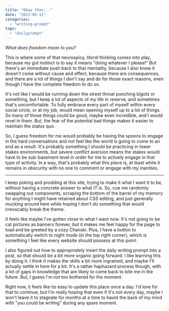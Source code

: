 ```yaml
---
title: "Okay then..."
date: "2023-05-11"
categories: 
  - "writing-prompt"
tags: 
  - "dailyprompt"
---
```


_What does freedom mean to you?_

This is where some of that neurospicy, _literal_ thinking comes into play, because my gut instinct is to say it means "doing whatever I please!" But there's an immediate push back to that mentality, because I also know it doesn't come without cause and effect, because there are consequences, and there are a lot of things I don't say and do for those exact reasons, even though I have the complete freedom to do so.

It's not like I would be running down the street throat punching bigots or something, but I keep a lot of aspects of my life in reserve, and sometimes that's uncomfortable. To fully embrace every part of myself within every social circle, or at my job, would mean opening myself up to a lot of things. So many of those things could be good, maybe even incredible, and I would revel in them. But, the fear of the potential bad things makes it easier to maintain the status quo.

So, I guess freedom for me would probably be having the spoons to engage in the hard conversations and not feel like the world is going to come to an end as a result. It's probably something I should be practicing in lower stakes environments, but severe conflict aversion means the stakes would have to be sub-basement level in order for me to actively engage in that type of activity. In a way, that's probably what this place is, at least while it remains in obscurity with no one to comment or engage with my inanities.

* * *

<!--more Bits and bobs-->

I keep poking and prodding at this site, trying to make it what I want it to be, without having a concrete answer to what _IT_ is. So, cue me randomly swapping out components, scraping the bottom of the barrel of my memory for anything I might have retained about CSS editing, and just generally mucking around here while hoping I don't do something that would irrevocably break the theme.

It feels like maybe I've gotten close to what I want now. It's not going to be cat pictures as banners forever, but it makes me feel happy for the page to load and be greeted by a cozy Chanski. Plus, I have a button to automatically switch to night mode (in the top right corner), which is something I feel like every website should possess at this point.

I also figured out how to _appropriately_ insert the daily writing prompt into a post, so that should be a bit more organic going forward. I like learning this by doing it. I think it makes the skills a bit more ingrained, and maybe I'll actually settle in here for a bit. It's a rather haphazard process though, with a lot of gaps in knowledge that are likely to come back to bite me in the future. But, I guess I'm not too bothered for the moment.

Right now, it feels like its easy to update this place once a day. I'd love for that to continue, but I'm really hoping that even if it's not every day, maybe I won't leave it to stagnate for months at a time to haunt the back of my mind with "you could be writing" during any spare moment.
